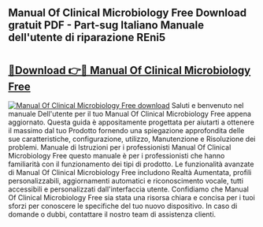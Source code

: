 ## Manual Of Clinical Microbiology Free Download gratuit PDF - Part-sug Italiano Manuale dell'utente di riparazione REni5

# <h2><a href="http://df9m5e.blite.top/?on=Manual+Of+Clinical+Microbiology+Free">🔗Download 👉🔴 Manual Of Clinical Microbiology Free</a></h2>

[![Manual Of Clinical Microbiology Free download](https://i.imgur.com/lujVjoI.png)](http://df9m5e.blite.top/?on=Manual+Of+Clinical+Microbiology+Free)
Saluti e benvenuto nel manuale Dell'utente per il tuo Manual Of Clinical Microbiology Free appena aggiornato. Questa guida è appositamente progettata per aiutarti a ottenere il massimo dal tuo Prodotto fornendo una spiegazione approfondita delle sue caratteristiche, configurazione, utilizzo, Manutenzione e Risoluzione dei problemi. Manuale di Istruzioni per i professionisti Manual Of Clinical Microbiology Free questo manuale è per i professionisti che hanno familiarità con il funzionamento dei tipi di prodotto. Le funzionalità avanzate di Manual Of Clinical Microbiology Free includono Realtà Aumentata, profili personalizzabili, aggiornamenti automatici e riconoscimento vocale, tutti accessibili e personalizzati dall'interfaccia utente. Confidiamo che Manual Of Clinical Microbiology Free sia stata una risorsa chiara e concisa per i tuoi sforzi per conoscere le specifiche del tuo nuovo dispositivo. In caso di domande o dubbi, contattare il nostro team di assistenza clienti.

